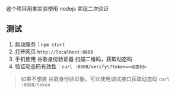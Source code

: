 这个项目用来实验使用 nodejs 实现二次验证

## 测试
1. 启动服务：`npm start`
2. 打开网页 `http://localhost:8888`
3. 手机使用 谷歌身份验证器 扫描二维码，获取动态码
4. 验证动态码有效性：`curl :8888/verify\?token=<动态码>`

> 如果不想装 谷歌身份验证器，可以使用调试接口获取动态码 `curl :8888/token`